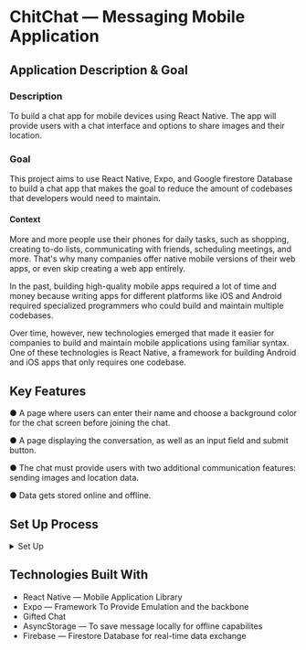 # ChitChat —  Messaging Mobile Application

## Application Description & Goal

### Description

To build a chat app for mobile devices using React Native. The app will provide users with a chat interface and options to share images and their location.

### Goal 

This project aims to use React Native, Expo, and Google firestore Database to build a chat app that makes the goal to reduce the amount of codebases that developers would need to maintain.

#### Context

More and more people use their phones for daily tasks, such as shopping, creating to-do lists,
communicating with friends, scheduling meetings, and more. That's why many companies offer native
mobile versions of their web apps, or even skip creating a web app entirely.

In the past, building high-quality mobile apps required a lot of time and money because writing apps
for different platforms like iOS and Android required specialized programmers who could build and
maintain multiple codebases.

Over time, however, new technologies emerged that made it easier for companies to build and
maintain mobile applications using familiar syntax. One of these technologies is React Native, a
framework for building Android and iOS apps that only requires one codebase.

## Key Features

● A page where users can enter their name and choose a background color for the chat screen
before joining the chat.

● A page displaying the conversation, as well as an input field and submit button.

● The chat must provide users with two additional communication features: sending images
and location data.

● Data gets stored online and offline.


## Set Up Process

<details><summary>Set Up</summary>
  1.) To set up this project, simply download the code and run in the main project direcotry's terminal to get all your modules set up. 

``` npm install ``` 

  2.) Next, *run expo start* inside the main project directory 
  
``` expo start ```
  
3.) You'll be given expo commands to run the application via the Web or through your phone just follow these necessary steps to set it up https://docs.expo.dev/guides/testing-on-devices/
</details>

## Technologies Built With

* React Native — Mobile Application Library 
* Expo — Framework To Provide Emulation and the backbone 
* Gifted Chat
* AsyncStorage — To save message locally for offline capabilites
* Firebase — Firestore Database for real-time data exchange
